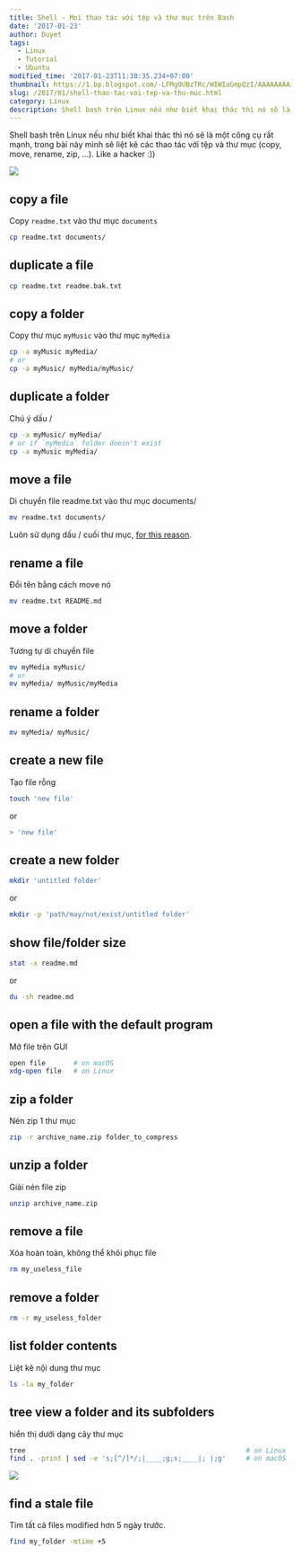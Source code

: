 ```yaml
---
title: Shell - Mọi thao tác với tệp và thư mục trên Bash
date: '2017-01-23'
author: Duyet
tags:
  - Linux
  - Tutorial
  - Ubuntu
modified_time: '2017-01-23T11:38:35.234+07:00'
thumbnail: https://1.bp.blogspot.com/-LFMgOUBzTRc/WIWIaGmpQzI/AAAAAAAAieU/kvAZPXb218k53BpTdGwnVJQbL4KyhjtRgCLcB/s1600/Screenshot%2Bfrom%2B2017-01-23%2B11-36-34.png
slug: /2017/01/shell-thao-tac-voi-tep-va-thu-muc.html
category: Linux
description: Shell bash trên Linux nếu như biết khai thác thì nó sẽ là một công cụ rất mạnh, trong bài này mình sẽ liệt kê các thao tác với tệp và thư mục (copy, move, rename, zip, ...). Like a hacker :))
---
```


Shell bash trên Linux nếu như biết khai thác thì nó sẽ là một công cụ rất mạnh, trong bài này mình sẽ liệt kê các thao tác với tệp và thư mục (copy, move, rename, zip, ...). Like a hacker :))

![](https://1.bp.blogspot.com/-LFMgOUBzTRc/WIWIaGmpQzI/AAAAAAAAieU/kvAZPXb218k53BpTdGwnVJQbL4KyhjtRgCLcB/s1600/Screenshot%2Bfrom%2B2017-01-23%2B11-36-34.png)

## copy a file

Copy `readme.txt` vào thư mục `documents`

```bash
cp readme.txt documents/
```

## duplicate a file

```bash
cp readme.txt readme.bak.txt
```

## copy a folder

Copy thư mục `myMusic` vào thư mục `myMedia`

```bash
cp -a myMusic myMedia/
# or
cp -a myMusic/ myMedia/myMusic/

```

## duplicate a folder

Chú ý dấu /

```bash
cp -a myMusic/ myMedia/
# or if `myMedia` folder doesn't exist
cp -a myMusic myMedia/

```

## move a file

Di chuyển file readme.txt vào thư mục documents/

```bash
mv readme.txt documents/
```

Luôn sử dụng dấu / cuối thư mục, [for this reason](http://unix.stackexchange.com/a/50533).

## rename a file

Đổi tên bằng cách move nó

```bash
mv readme.txt README.md

```

## move a folder

Tương tự di chuyển file

```bash
mv myMedia myMusic/
# or
mv myMedia/ myMusic/myMedia

```

## rename a folder

```bash
mv myMedia/ myMusic/

```

## create a new file

Tạo file rỗng

```bash
touch 'new file'

```

or

```bash
> 'new file'

```

## create a new folder

```bash
mkdir 'untitled folder'

```

or

```bash
mkdir -p 'path/may/not/exist/untitled folder'

```

## show file/folder size

```bash
stat -x readme.md

```

or

```bash
du -sh readme.md

```

## open a file with the default program

Mở file trên GUI

```bash
open file       # on macOS
xdg-open file   # on Linux

```

## zip a folder

Nén zip 1 thư mục

```bash
zip -r archive_name.zip folder_to_compress

```

## unzip a folder

Giải nén file zip

```bash
unzip archive_name.zip

```

## remove a file

Xóa hoàn toàn, không thể khôi phục file

```bash
rm my_useless_file
```

## remove a folder

```bash
rm -r my_useless_folder
```

## list folder contents

Liệt kê nội dung thư mục

```bash
ls -la my_folder

```

## tree view a folder and its subfolders

hiển thị dưới dạng cây thư mục

```bash
tree                                                       # on Linux
find . -print | sed -e 's;[^/]*/;|____;g;s;____|; |;g'     # on macOS

```

![](https://4.bp.blogspot.com/-tK8h8jZr_bE/WIWEVOZOijI/AAAAAAAAieI/M-j88WoOPgwUof29-7baFsDsniPOoLXPgCLcB/s1600/Screenshot%2Bfrom%2B2017-01-23%2B11-01-08.png)

## find a stale file

Tìm tất cả files modified hơn 5 ngày trước.

```bash
find my_folder -mtime +5
```
